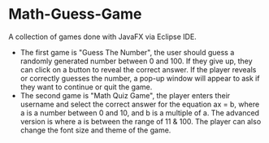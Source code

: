 # Math-Guess-Game
A collection of games done with JavaFX via Eclipse IDE.
- The first game is "Guess The Number", the user should guess a randomly generated number between 0 and 100. If they give up, they can click on a button to reveal the correct answer. If the player reveals or correctly guesses the number, a pop-up window will appear to ask if they want to continue or quit the game.
- The second game is "Math Quiz Game", the player enters their username and select the correct answer for the equation ax = b, where a is a number between 0 and 10, and b is a multiple of a. The advanced version is where a is between the range of 11 & 100. The player can also change the font size and theme of the game.
